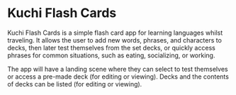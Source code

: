 #  Kuchi Flash Cards

Kuchi Flash Cards is a simple flash card app for learning languages whilst traveling. It allows the user to add new words, phrases, and characters to decks, then later test themselves from the set decks, or quickly access phrases for common situations, such as eating, socializing, or working.

The app will have a landing scene where they can select to test themselves or access a pre-made deck (for editing or viewing). Decks and the contents of decks can be listed (for editing or viewing).
